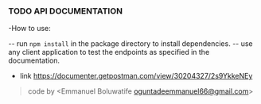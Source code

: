 ### TODO API DOCUMENTATION

-How to use:

-- run `npm install` in the package directory to install dependencies.
-- use any client application to test the endpoints as specified in the documentation.

- link <https://documenter.getpostman.com/view/30204327/2s9YkkeNEy>
> code by <Emmanuel Boluwatife oguntadeemmanuel66@gmail.com>
